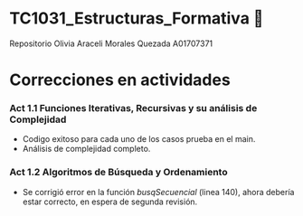 # TC1031_Estructuras_Formativa 👾

Repositorio Olivia Araceli Morales Quezada A01707371

# Correcciones en actividades
 ### Act 1.1 Funciones Iterativas, Recursivas y su análisis de Complejidad
* Codigo exitoso para cada uno de los casos prueba en el main.
* Análisis de complejidad completo.

### Act 1.2 Algoritmos de Búsqueda y Ordenamiento
* Se corrigió error en la función _busqSecuencial_ (linea 140), ahora debería estar correcto, en espera de segunda revisión.
